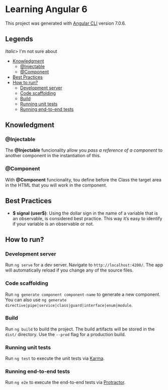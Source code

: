 # Learning Angular 6

This project was generated with [Angular CLI](https://github.com/angular/angular-cli) version 7.0.6.

## Legends

*Italic*> I'm not sure about

 - [Knowledgment](#knowledgment)
    - [@Injectable](#injectable)
    - [@Component](#component)
 - [Best Practices](#best-practices)
 - [How to run?](#how-to-run)
    - [Development server](#development-server)
    - [Code scaffolding](#code-scaffolding)
    - [Build](#cuild)
    - [Running unit tests](#running-unit-tests)
    - [Running end-to-end tests](#running-end-to-end-tests)

## Knowledgment

### @Injectable
The **@Injectable** funcionality allow you *pass a reference of a component* to another component in the instantiation of this.

### @Component
With **@Component** funcionality, tou define before the Class the target area in the HTML that you will work in the component.

## Best Practices

 - **$ signal (user$)**: Using the dollar sign in the name of a variable that is an observable, is considered best practice. This way it’s easy to identify if your variable is an observable or not.



## How to run?

### Development server
Run `ng serve` for a dev server. Navigate to `http://localhost:4200/`. The app will automatically reload if you change any of the source files.

### Code scaffolding
Run `ng generate component component-name` to generate a new component. You can also use `ng generate directive|pipe|service|class|guard|interface|enum|module`.

### Build
Run `ng build` to build the project. The build artifacts will be stored in the `dist/` directory. Use the `--prod` flag for a production build.

### Running unit tests
Run `ng test` to execute the unit tests via [Karma](https://karma-runner.github.io).

### Running end-to-end tests
Run `ng e2e` to execute the end-to-end tests via [Protractor](http://www.protractortest.org/).
